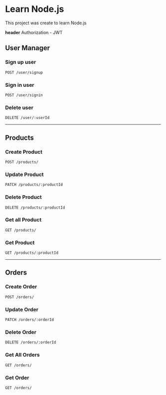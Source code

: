 # Learn Node.js

This project was create to learn Node.js

**header** Authorization - JWT 

## User Manager
### Sign up user
`POST /user/signup`

### Sign in user
`POST /user/signin`

### Delete user
`DELETE /user/:userId`

---

## Products
### Create Product
`POST /products/`

### Update Product
`PATCH /products/:productId`

### Delete Product
`DELETE /products/:productId`

### Get all Product
`GET /products/`

### Get Product
`GET /products/:productId`

---

## Orders

### Create Order
`POST /orders/`

### Update Order
`PATCH /orders/:orderId`

### Delete Order
`DELETE /orders/:orderId`

### Get All Orders
`GET /orders/`

### Get Order
`GET /orders/`
